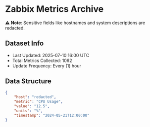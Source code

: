 # Zabbix Metrics Archive

⚠️ **Note**: Sensitive fields like hostnames and system descriptions are redacted.

## Dataset Info
- Last Updated: 2025-07-10 16:00 UTC
- Total Metrics Collected: 1062
- Update Frequency: Every (1) hour

## Data Structure
```json
{
    "host": "redacted",
    "metric": "CPU Usage",
    "value": "12.5",
    "units": "%",
    "timestamp": "2024-05-21T12:00:00"
}
```
